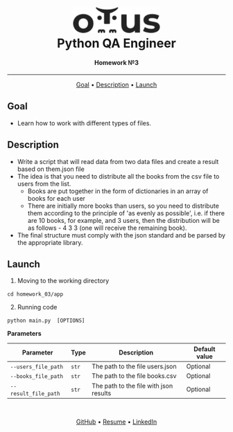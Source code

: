 <h1 align="center">
  <a href="https://otus.ru/lessons/avtomatizaciya-web-testirovaniya/">
    <img style="background-color: #ffffff" src="../readme/otus.svg"
    alt="Otus" width="200">
  </a>
  <br>
   Python QA Engineer
  <br>
</h1>

<h4 align="center">
    Homework №3
</h4>
<hr>

<p align="center">
  <a href="#goal">Goal</a> •
  <a href="#description">Description</a> •
  <a href="#launch">Launch</a>
</p>


## Goal
- Learn how to work with different types of files.


## Description
- Write a script that will read data from two data files and create a result based on them.json file 
- The idea is that you need to distribute all the books from the csv file to users from the list.
  - Books are put together in the form of dictionaries in an array of books for each user
  - There are initially more books than users, so you need to distribute them according to the principle of 'as evenly as possible', i.e. if there are 10 books, for example, and 3 users, then the distribution will be as follows - 4 3 3 (one will receive the remaining book).
- The final structure must comply with the json standard and be parsed by the appropriate library.


## Launch
1. Moving to the working directory
```shell script
cd homework_03/app
```

2. Running code
```shell script
python main.py  [OPTIONS]
```

**Parameters**

| Parameter | Type  | Description | Default value |
| --------- |-------|-----------| ------------- |
| `--users_file_path` | `str` | The path to the file users.json | Optional |
| `--books_file_path` | `str` | The path to the file books.csv | Optional |
| `--result_file_path` | `str` | The path to the file with json results | Optional |


<br>
<p align="center">
  <a href="https://github.com/mrKazzila">GitHub</a> •
  <a href="https://mrkazzila.github.io/resume/">Resume</a> •
  <a href="https://www.linkedin.com/in/i-kazakov/">LinkedIn</a>
</p>

